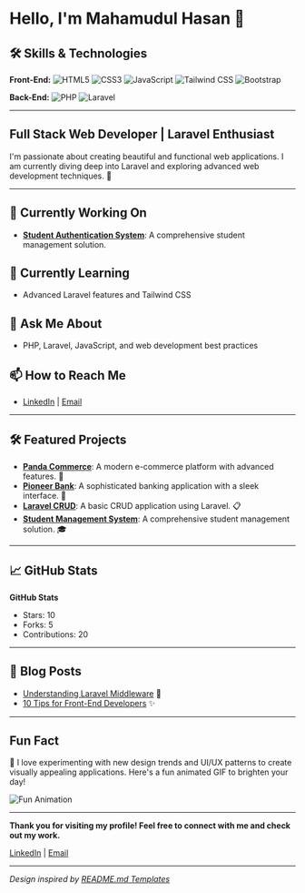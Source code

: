 # Hello, I'm Mahamudul Hasan 👋

## 🛠️ Skills & Technologies

**Front-End:** 
![HTML5](https://img.shields.io/badge/HTML5-%23E34F26.svg?style=for-the-badge&logo=html5&logoColor=white) 
![CSS3](https://img.shields.io/badge/CSS3-%231572B6.svg?style=for-the-badge&logo=css3&logoColor=white) 
![JavaScript](https://img.shields.io/badge/JavaScript-%23323330.svg?style=for-the-badge&logo=javascript&logoColor=%23F7DF1E) 
![Tailwind CSS](https://img.shields.io/badge/Tailwind%20CSS-%2338B2AC.svg?style=for-the-badge&logo=tailwindcss&logoColor=white) 
![Bootstrap](https://img.shields.io/badge/Bootstrap-%23563D7C.svg?style=for-the-badge&logo=bootstrap&logoColor=white)

**Back-End:** 
![PHP](https://img.shields.io/badge/PHP-%23777BB4.svg?style=for-the-badge&logo=php&logoColor=white) 
![Laravel](https://img.shields.io/badge/Laravel-%23F05240.svg?style=for-the-badge&logo=laravel&logoColor=white)

---

## Full Stack Web Developer | Laravel Enthusiast

I'm passionate about creating beautiful and functional web applications. I am currently diving deep into Laravel and exploring advanced web development techniques. 🚀

---

## 🔭 Currently Working On

- **[Student Authentication System](https://github.com/mahamudul404/my-auth-project)**: A comprehensive student management solution.

## 🌱 Currently Learning

- Advanced Laravel features and Tailwind CSS

## 💬 Ask Me About

- PHP, Laravel, JavaScript, and web development best practices

## 📫 How to Reach Me

- [LinkedIn](https://www.linkedin.com/in/md-mahamudul-hasan-mahmud/) | [Email](mailto:mahamudul408432@gmail.com)

---



## 🛠️ Featured Projects

- **[Panda Commerce](https://github.com/mahamudul404/Pioneer-Bank)**: A modern e-commerce platform with advanced features. 🛒
- **[Pioneer Bank](https://github.com/mahamudul404/pioneer-bank)**: A sophisticated banking application with a sleek interface. 🏦
- **[Laravel CRUD](https://github.com/mahamudul404/crud_app)**: A basic CRUD application using Laravel. 📋
- **[Student Management System](https://github.com/mahamudul404/Students_Departments)**: A comprehensive student management solution. 🎓

---

## 📈 GitHub Stats

**GitHub Stats**
- Stars: 10
- Forks: 5
- Contributions: 20

---

## 📝 Blog Posts

- [Understanding Laravel Middleware](https://medium.com/@mahamudulhasan/understanding-laravel-middleware) 📖
- [10 Tips for Front-End Developers](https://medium.com/@mahamudulhasan/10-tips-for-front-end-developers) ✨

---

## Fun Fact

🎨 I love experimenting with new design trends and UI/UX patterns to create visually appealing applications. Here's a fun animated GIF to brighten your day!

![Fun Animation](https://media.giphy.com/media/3o6UB8dfFzvM0X1GgI/giphy.gif)

---

**Thank you for visiting my profile! Feel free to connect with me and check out my work.**

[LinkedIn](https://www.linkedin.com/in/md-mahamudul-hasan-mahmud/) | [Email](mailto:mahamudul408432@gmail.com)

---

_Design inspired by [README.md Templates](https://github.com/rahuldkjain/github-profile-readme-generator)_
